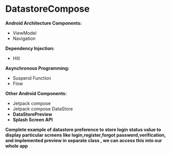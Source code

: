 # DatastoreCompose

**Android Architecture Components:**

* ViewModel
* Navigation

**Dependency Injection:**

* Hilt

**Asynchronous Programming:**

* Suspend Function
* Flow

**Other Android Components:**

* Jetpack compose
* Jetpack compose DataStore
* **DataStorePreview**
* **Splash Screen API**

**Complete example of datastore preference to store login status value to display particular screens
like login,register,forgot password,verification, and implemented preview in separate class , we can
access this into our whole app**